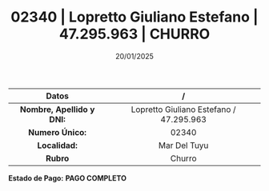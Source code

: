 ﻿---
title: 02340 | Lopretto Giuliano Estefano | 47.295.963 | CHURRO
date: 20/01/2025
draft: false
tags: ['mar-del-tuyu', 'titular', 'churro']
---

|          **Datos**          |  /  |
|:---------------------------:|:---:|
| **Nombre, Apellido y DNI:** | Lopretto Giuliano Estefano / 47.295.963 |
|      **Numero Único:**      | 02340 |
|        **Localidad:**       | Mar Del Tuyu |
|          **Rubro**          | Churro |

**Estado de Pago:** **PAGO COMPLETO**

